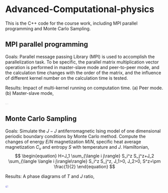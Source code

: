 # Advanced-Computational-physics

This is the C++ code for the course work, including MPI parallel programming and Monte Carlo Sampling. 



## MPI parallel programming

Goals: Parallel message passing Library (MPI) is used to accomplish the parallelization task. To be specific, the parallel matrix multiplication vector operation is performed in master-slave mode and peer-to-peer mode, and the calculation time changes with the order of the matrix, and the influence of different kernel number on the calculation time is tested.

Results: Impact of multi-kernel running on computation time. (a) Peer mode. (b) Master-slave mode,

<img src="./MPI-Parallel-programming/task2.png" alt="task2" width="100px" style="zoom:10%;" />



## Monte Carlo Sampling

Goals: Simulate the $J-J$ antiferromagnetic Ising model of one dimensional periodic boundary conditions by Monte Carlo method. Compute the changes of energy $E/N$ magnetization $M/N$, specific heat average magnetization $C_v$ and entropy $S$ with temperature and $J$. Hamiltonian,
$$
\begin{equation}
H=J_1 \sum_{\langle i j\rangle} S_i^z S_j^z+J_2 \sum_{\langle \langle i j\rangle\rangle} S_i^z S_j^z, J_1>0, J_2>0, S^z=\pm \frac{1}{2}
\end{equation}
$$


Results: A phase diagrams of $T$ and $J$ ratio,

<img src=".\Monte-Carlo-Sampling\PhaseD.png" alt="PhaseD"  width="100px" style="zoom:10%;" />

